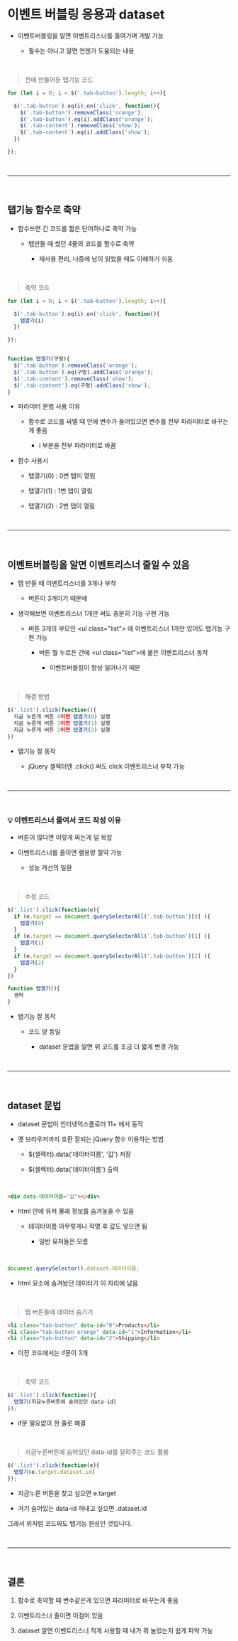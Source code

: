 # 이벤트 버블링 응용과 dataset

- 이벤트버블링을 알면 이벤트리스너를 줄여가며 개발 가능

    - 필수는 아니고 알면 언젠가 도움되는 내용

<br>

> 전에 만들어둔 탭기능 코드
```js
for (let i = 0; i < $('.tab-button').length; i++){

  $('.tab-button').eq(i).on('click', function(){
    $('.tab-button').removeClass('orange');
    $('.tab-button').eq(i).addClass('orange');
    $('.tab-content').removeClass('show');
    $('.tab-content').eq(i).addClass('show');
  })

});
```

<br> 

---

<br>

탭기능 함수로 축약
---
- 함수쓰면 긴 코드를 짧은 단어하나로 축약 가능

    - 탭만들 때 썼던 4줄의 코드를 함수로 축약

        - 재사용 편리, 나중에 남이 읽었을 때도 이해하기 쉬움

<br> 

> 축약 코드
```js
for (let i = 0; i < $('.tab-button').length; i++){

  $('.tab-button').eq(i).on('click', function(){
    탭열기(i)
  })

});


function 탭열기(구멍){
  $('.tab-button').removeClass('orange');
  $('.tab-button').eq(구멍).addClass('orange');
  $('.tab-content').removeClass('show');
  $('.tab-content').eq(구멍).addClass('show');
}
```
- 파라미터 문법 사용 이유

    - 함수로 코드를 싸맬 때 안에 변수가 들어있으면 변수를 전부 파라미터로 바꾸는게 좋음

        - i 부분을 전부 파라미터로 바꿈

- 함수 사용시

    - 탭열기(0) : 0번 탭이 열림

    - 탭열기(1) : 1번 탭이 열림

    - 탭열기(2) : 2번 탭이 열림

<br>

---

<br>

이벤트버블링을 알면 이벤트리스너 줄일 수 있음
---
- 탭 만들 때 이벤트리스너를 3개나 부착

    - 버튼이 3개이기 때문에

- 생각해보면 이벤트리스너 1개만 써도 충분히 기능 구현 가능

    - 버튼 3개의 부모인 \<ul class="list"> 에 이벤트리스너 1개만 있어도 탭기능 구현 가능

        - 버튼 뭘 누르든 간에 \<ul class="list">에 붙은 이벤트리스너 동작

            - 이벤트버블링이 항상 일어나기 때문

<br>

> 해결 방법
```js
$('.list').click(function(){
  지금 누른게 버튼 0이면 탭열기(0) 실행
  지금 누른게 버튼 1이면 탭열기(1) 실행
  지금 누른게 버튼 2이면 탭열기(2) 실행
})
```
- 탭기능 잘 동작

    - jQuery 셀렉터엔 .click() 써도 click 이벤트리스너 부착 가능

<br>

---

<br>

### 💡 이벤트리스너 줄여서 코드 작성 이유
- 버튼이 많다면 이렇게 짜는게 덜 복잡

- 이벤트리스너를 줄이면 램용량 절약 가능

    - 성능 개선의 일환

<br>

> 수정 코드
```js
$('.list').click(function(e){
  if (e.target == document.querySelectorAll('.tab-button')[0] ){
    탭열기(0)
  }
  if (e.target == document.querySelectorAll('.tab-button')[1] ){
    탭열기(1)
  }
  if (e.target == document.querySelectorAll('.tab-button')[2] ){
    탭열기(2)
  }
})

function 탭열기(){
  생략
}
```
- 탭기능 잘 동작

    - 코드 양 동일

        - dataset 문법을 알면 위 코드를 조금 더 짧게 변경 가능
 
<br>

---

<br>

dataset 문법
---
- dataset 문법이 인터넷익스플로러 11+ 에서 동작

- 옛 브라우저까지 호환 잘되는 jQuery 함수 이용하는 방법

    - $(셀렉터).data('데이터이름', '값') 저장

    - $(셀렉터).data('데이터이름') 출력

<br>

```html
<div data-데이터이름="값"></div> 
```
- html 안에 유저 몰래 정보를 숨겨놓을 수 있음

    - 데이터이름 아무렇게나 작명 후 값도 넣으면 됨

        - 일반 유저들은 모름 

<br>

```js
document.querySelector().dataset.데이터이름;
```
- html 요소에 숨겨놨던 데이터가 이 자리에 남음


<br>
 
> 탭 버튼들에 데이터 숨기기
```html
<li class="tab-button" data-id="0">Products</li> 
<li class="tab-button orange" data-id="1">Information</li> 
<li class="tab-button" data-id="2">Shipping</li> 
```
- 이전 코드에서는 if문이 3개 

<br>

> 축약 코드
```js
$('.list').click(function(){
  탭열기(지금누른버튼에 숨어있던 data-id)
});
```
- if문 필요없이 한 줄로 해결

<br>
 
> 지금누른버튼에 숨어있던 data-id를 알려주는 코드 활용
```js
$('.list').click(function(e){
  탭열기(e.target.dataset.id)
});
```
- 지금누른 버튼을 찾고 싶으면 e.target

- 거기 숨어있는 data-id 꺼내고 싶으면 .dataset.id

그래서 위처럼 코드짜도 탭기능 완성인 것입니다.

<br>

---
 
<br>

결론
---
1. 함수로 축약할 때 변수같은게 있으면 파라미터로 바꾸는게 좋음 

2. 이벤트리스너 줄이면 이점이 있음

3. dataset 알면 이벤트리스너 적게 사용할 때 내가 뭐 눌렀는지 쉽게 파악 가능

<br>

 
